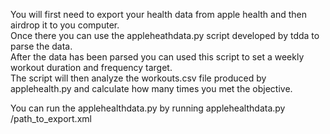 You will first need to export your health data from apple health and then airdrop it to you computer.  
Once there you can use the appleheathdata.py script developed by tdda to parse the data.  
After the data has been parsed you can used this script to set a weekly workout duration and frequency target.  
The script will then analyze the workouts.csv file produced by applehealth.py and calculate how many times you met the objective. 

You can run the applehealthdata.py by running applehealthdata.py /path_to_export.xml
